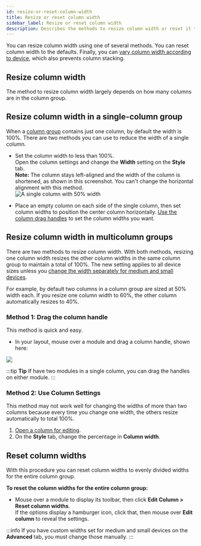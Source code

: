 ```yaml
---
id: resize-or-reset-column-width
title: Resize or reset column width
sidebar_label: Resize or reset column width
description: Describes the methods to resize column width or reset it to the default.
---
```


You can resize column width using one of several methods. You can reset column width to the defaults. Finally, you can [vary column width according to device](/beaver-builder/layouts/columns/stacking.md), which also prevents column stacking.

## Resize column width

The method to resize column width largely depends on how many columns are in the column group.

## Resize column width in a single-column group

When a [column group](/beaver-builder/layouts/columns/column-layouts-overview.md) contains just one column, by default the width is 100%. There are two methods you can use to reduce the width of a single column. 

* Set the column width to less than 100%.  
Open the column settings and change the **Width** setting on the **Style** tab.  
**Note:** The column stays left-aligned and the width of the column is shortened, as shown in this screenshot. You can't change the horizontal alignment with this method.  
![A single column with 50% width](/img/layouts--columns--resize-reset--1.png)

* Place an empty column on each side of the single column, then set column widths to position the center column horizontally. [Use the column drag handles](#method-1-drag-the-column-handle) to set the column widths you want.

## Resize column width in multicolumn groups

There are two methods to resize column width. With both methods, resizing one column width resizes the other column widths in the same column group to maintain a total of 100%. The new setting applies to all device sizes unless you [change the width separately for medium and small devices](/beaver-builder/layouts/columns/stacking.md).

For example, by default two columns in a column group are sized at 50% width each. If you resize one column width to 60%, the other column automatically resizes to 40%.

### Method 1: Drag the column handle

This method is quick and easy.

* In your layout, mouse over a module and drag a column handle, shown here:

![](/img/how-to-tips-resize-reset-col-width-1.jpg)

:::tip **Tip**
If have two modules in a single column, you can drag the handles on either module.
:::

### Method 2: Use Column Settings

This method may not work well for changing the widths of more than two columns because every time you change one width, the others resize automatically to total 100%. 

1. [Open a column for editing](/beaver-builder/layouts/columns/edit-a-column.md).
2. On the **Style** tab, change the percentage in **Column width**.

## Reset column widths

With this procedure you can reset column widths to evenly divided widths for the entire column group.

**To reset the column widths for the entire column group:**

* Mouse over a module to display its toolbar, then click **Edit Column > Reset column widths**.  
If the options display a hamburger icon, click that, then mouse over **Edit column**  to reveal the  settings.

:::info
If you have custom widths set for medium and small devices on the **Advanced** tab, you must change those manually.
:::
